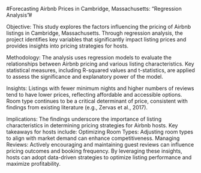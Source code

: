 #Forecasting Airbnb Prices in Cambridge, Massachusetts: “Regression Analysis”#

Objective: This study explores the factors influencing the pricing of Airbnb listings in Cambridge, Massachusetts. Through regression analysis, the project identifies key variables that significantly impact listing prices and provides insights into pricing strategies for hosts.

Methodology: The analysis uses regression models to evaluate the relationships between Airbnb pricing and various listing characteristics. Key statistical measures, including R-squared values and t-statistics, are applied to assess the significance and explanatory power of the model.

Insights: Listings with fewer minimum nights and higher numbers of reviews tend to have lower prices, reflecting affordable and accessible options.
Room type continues to be a critical determinant of price, consistent with findings from existing literature (e.g., Zervas et al., 2017).

Implications: The findings underscore the importance of listing characteristics in determining pricing strategies for Airbnb hosts. Key takeaways for hosts include:
Optimizing Room Types: Adjusting room types to align with market demand can enhance competitiveness.
Managing Reviews: Actively encouraging and maintaining guest reviews can influence pricing outcomes and booking frequency.
By leveraging these insights, hosts can adopt data-driven strategies to optimize listing performance and maximize profitability.
